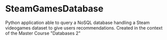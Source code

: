 # SteamGamesDatabase
Python application able to query a NoSQL database handling a Steam videogames dataset to give users recommendations.  Created in the context of the Master Course "Databases 2"
